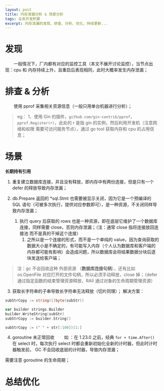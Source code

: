```yaml
---
layout: post
title: 内存泄漏分析 & 场景分析
tags: 业务开发积累
excerpt: 内存泄漏的发现、排查、分析、优化，持续更新...
---
```


# 发现
&emsp;&emsp;一般情况下，厂内都有对应的监控工具（本文不展开讨论监控），当节点出现：cpu 和 内存持续上升，且重启后表现相同，此时大概率发生内存泄漏；

# 排查 & 分析
&emsp;&emsp;使用 pprof 采集相关资源信息（一般只用单台机器进行分析）；

> eg：
> 1、使用 Gin 的插件，`github.com/gin-contrib/pprof`，`pprof.Register(r)`，此处的 r 是指 gin 的实例，然后利用开发机（注意网络和权限 需要可访问服务节点），通过 go tool 获取内存和 cpu 的占用信息；

# 场景

**长期持有引用**

1. 重复建立数据库连接，并且没有释放，即内存中有两份连接，但是只有一个 defer 的释放导致内存泄漏；

2. db.Prepare 返回的 *sql.Stmt 也需要被显示关闭，因为它是一个预编译的 SQL 语句（可被多次执行，提供对应参数即可），是一种资源，不关闭同样导致内存泄漏；
   1. 执行 query 后获取的 rows 也是一种资源，即在底层它维护了一个数据库连接，同样需要 close，否则内存泄漏；（注：通常 close 指将连接放回连接池 而不是真的干掉这个连接）
      1. 之所以是一个连接的形式，而不是一个单纯的 value，因为查询获取的数据大小是不确定的，有可能写入内存（个人认为数据库和客户端的内存都可能有影响）会造成问题，所以数据库会将结果数据分块后逐块发送给客户端；


> 注：gc 不会回收这种 外部资源 （**数据库连接句柄**），还有比如 os.OpenFile 对应打开的文件句柄，所以必须手动释放，close 掉；（defer 通过指定函数的结束管理资源释放，RAII 通过对象的生命周期管理资源）

3. 获取长字符串的子串导致长字符串无法释放（切片同理）；
解决方案：

```go
subStrCopy := string([]byte(subStr))
```

```go
var builder strings.Builder
builder.WriteString(subStr)
subStrCopy := builder.String()
```

```go
subStrCopy := (" " + str[:100])[1:]
```

4. goroutine 未正常回收
&emsp;&emsp;如 ：在 1.23.0 之前，经典 `for + time.After()` 在 select 时，每次执行 select 时都会重新初始化全新的计时器，但此时计时器触发前， GC 不会回收底层的计时器，导致内存泄漏；

需要注意 goroutine 的生命周期；

# 总结优化
